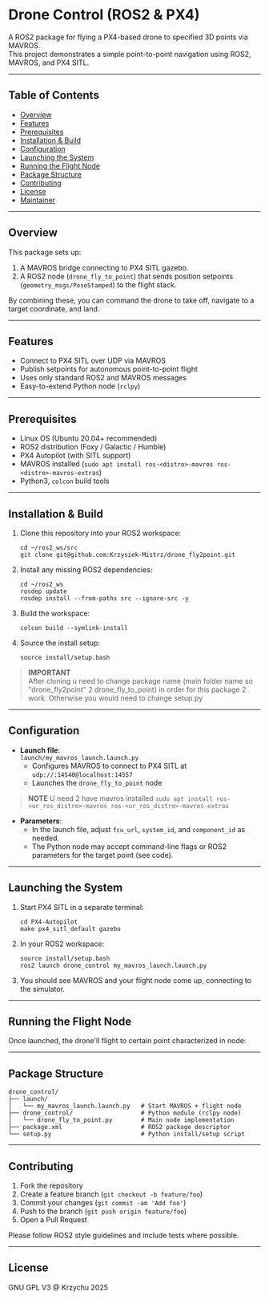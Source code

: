 # Drone Control (ROS2 & PX4)

A ROS2 package for flying a PX4-based drone to specified 3D points via MAVROS.  
This project demonstrates a simple point-to-point navigation using ROS2, MAVROS, and PX4 SITL.

---

## Table of Contents

- [Overview](#overview)  
- [Features](#features)  
- [Prerequisites](#prerequisites)  
- [Installation & Build](#installation--build)  
- [Configuration](#configuration)  
- [Launching the System](#launching-the-system)  
- [Running the Flight Node](#running-the-flight-node)  
- [Package Structure](#package-structure)  
- [Contributing](#contributing)  
- [License](#license)  
- [Maintainer](#maintainer)  

---

## Overview

This package sets up:
1. A MAVROS bridge connecting to PX4 SITL gazebo.  
2. A ROS2 node (`drone_fly_to_point`) that sends position setpoints (`geometry_msgs/PoseStamped`) to the flight stack.  

By combining these, you can command the drone to take off, navigate to a target coordinate, and land.

---

## Features

- Connect to PX4 SITL over UDP via MAVROS  
- Publish setpoints for autonomous point-to-point flight  
- Uses only standard ROS2 and MAVROS messages  
- Easy-to-extend Python node (`rclpy`)  

---

## Prerequisites

- Linux OS (Ubuntu 20.04+ recommended)  
- ROS2 distribution (Foxy / Galactic / Humble)  
- PX4 Autopilot (with SITL support)  
- MAVROS installed (`sudo apt install ros-<distro>-mavros ros-<distro>-mavros-extras`)  
- Python3, `colcon` build tools  

---

## Installation & Build

1. Clone this repository into your ROS2 workspace:
   ```
   cd ~/ros2_ws/src
   git clone git@github.com:Krzysiek-Mistrz/drone_fly2point.git
   ```
2. Install any missing ROS2 dependencies:
   ```
   cd ~/ros2_ws
   rosdep update
   rosdep install --from-paths src --ignore-src -y
   ```
3. Build the workspace:
   ```
   colcon build --symlink-install
   ```
4. Source the install setup:
   ```
   source install/setup.bash
   ```  
> **IMPORTANT**  
> After cloning u need to change package name (main folder name so "drone_fly2point" 2 drone_fly_to_point) in order for this package 2 work. Otherwise you would need to change setup.py 

---

## Configuration

- **Launch file**:  
  `launch/my_mavros_launch.launch.py`  
  - Configures MAVROS to connect to PX4 SITL at `udp://:14540@localhost:14557`  
  - Launches the `drone_fly_to_point` node  
> **NOTE**
> U need 2 have mavros installed `sudo apt install ros-<ur_ros_distro>-mavros ros-<ur_ros_distro>-mavros-extras`

- **Parameters**:  
  - In the launch file, adjust `fcu_url`, `system_id`, and `component_id` as needed.  
  - The Python node may accept command-line flags or ROS2 parameters for the target point (see code).

---

## Launching the System

1. Start PX4 SITL in a separate terminal:
   ```
   cd PX4-Autopilot
   make px4_sitl_default gazebo
   ```
2. In your ROS2 workspace:
   ```
   source install/setup.bash
   ros2 launch drone_control my_mavros_launch.launch.py
   ```
3. You should see MAVROS and your flight node come up, connecting to the simulator.

---

## Running the Flight Node

Once launched, the drone'll flight to certain point characterized in node:

---

## Package Structure

```
drone_control/
├── launch/
│   └── my_mavros_launch.launch.py   # Start MAVROS + flight node
├── drone_control/                   # Python module (rclpy node)
│   └── drone_fly_to_point.py        # Main node implementation
├── package.xml                      # ROS2 package descriptor
└── setup.py                         # Python install/setup script
```

---

## Contributing

1. Fork the repository  
2. Create a feature branch (`git checkout -b feature/foo`)  
3. Commit your changes (`git commit -am 'Add foo'`)  
4. Push to the branch (`git push origin feature/foo`)  
5. Open a Pull Request  

Please follow ROS2 style guidelines and include tests where possible.

---

## License

GNU GPL V3 @ Krzychu 2025